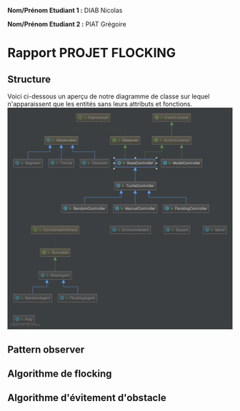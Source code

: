 
**Nom/Prénom Etudiant 1 :** DIAB Nicolas

**Nom/Prénom Etudiant 2 :** PIAT Grégoire

# Rapport PROJET FLOCKING

## Structure
Voici ci-dessous un aperçu de notre diagramme de classe sur lequel n'apparaissent que les entités sans leurs attributs et fonctions.
![diagram](/images/ClassDiagram.png)

## Pattern observer

## Algorithme de flocking

## Algorithme d'évitement d'obstacle